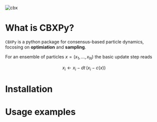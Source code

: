 
![cbx](https://github.com/PdIPS/CBXpy/assets/44805883/65e7f1b2-e858-4b8d-af37-8eeaea15214c)

# What is CBXPy?

```CBXPy``` is a python package for consensus-based particle dynamics, focosing on **optimiation** and **sampling**.

For an ensemble of particles $x = (x_1, \ldots, x_N)$ the basic update step reads

```math
x_i \gets x_i - dt\, (x_i - c(x))
```

# Installation

# Usage examples
